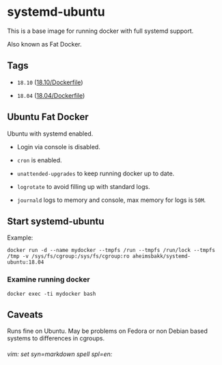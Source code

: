 # systemd-ubuntu

This is a base image for running docker with full systemd support. 

Also known as Fat Docker.

## Tags

* `18.10` ([18.10/Dockerfile](https://github.com/aheimsbakk/systemd-ubuntu/blob/master/18.10/Dockerfile))

* `18.04` ([18.04/Dockerfile](https://github.com/aheimsbakk/systemd-ubuntu/blob/master/18.04/Dockerfile))

## Ubuntu Fat Docker

Ubuntu with systemd enabled. 

- Login via console is disabled.

- `cron` is enabled.

- `unattended-upgrades` to keep running docker up to date. 

- `logrotate` to avoid filling up with standard logs.

- `journald` logs to memory and console, max memory for logs is `50M`.

## Start systemd-ubuntu

Example:

    docker run -d --name mydocker --tmpfs /run --tmpfs /run/lock --tmpfs /tmp -v /sys/fs/cgroup:/sys/fs/cgroup:ro aheimsbakk/systemd-ubuntu:18.04

### Examine running docker

    docker exec -ti mydocker bash 

## Caveats

Runs fine on Ubuntu. May be problems on Fedora or non Debian based systems to differences in cgroups.

###### vim: set syn=markdown spell spl=en:

